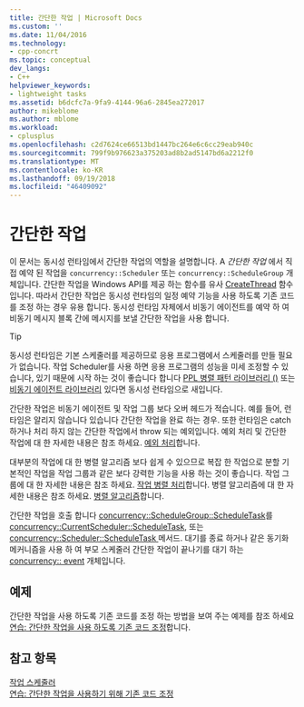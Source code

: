 ```yaml
---
title: 간단한 작업 | Microsoft Docs
ms.custom: ''
ms.date: 11/04/2016
ms.technology:
- cpp-concrt
ms.topic: conceptual
dev_langs:
- C++
helpviewer_keywords:
- lightweight tasks
ms.assetid: b6dcfc7a-9fa9-4144-96a6-2845ea272017
author: mikeblome
ms.author: mblome
ms.workload:
- cplusplus
ms.openlocfilehash: c2d7624ce66513bd1447bc264e6c6cc29eab940c
ms.sourcegitcommit: 799f9b976623a375203ad8b2ad5147bd6a2212f0
ms.translationtype: MT
ms.contentlocale: ko-KR
ms.lasthandoff: 09/19/2018
ms.locfileid: "46409092"
---
```

# <a name="lightweight-tasks"></a>간단한 작업

이 문서는 동시성 런타임에서 간단한 작업의 역할을 설명합니다. A *간단한 작업* 에서 직접 예약 된 작업을 `concurrency::Scheduler` 또는 `concurrency::ScheduleGroup` 개체입니다. 간단한 작업을 Windows API를 제공 하는 함수를 유사 [CreateThread](/windows/desktop/api/processthreadsapi/nf-processthreadsapi-createthread) 함수입니다. 따라서 간단한 작업은 동시성 런타임의 일정 예약 기능을 사용 하도록 기존 코드를 조정 하는 경우 유용 합니다. 동시성 런타임 자체에서 비동기 에이전트를 예약 하 여 비동기 메시지 블록 간에 메시지를 보낼 간단한 작업을 사용 합니다.

> [!TIP]
>  동시성 런타임은 기본 스케줄러를 제공하므로 응용 프로그램에서 스케줄러를 만들 필요가 없습니다. 작업 Scheduler를 사용 하면 응용 프로그램의 성능을 미세 조정할 수 있습니다, 있기 때문에 시작 하는 것이 좋습니다 합니다 [PPL 병렬 패턴 라이브러리 ()](../../parallel/concrt/parallel-patterns-library-ppl.md) 또는 [비동기 에이전트 라이브러리](../../parallel/concrt/asynchronous-agents-library.md) 있다면 동시성 런타임으로 새입니다.

간단한 작업은 비동기 에이전트 및 작업 그룹 보다 오버 헤드가 적습니다. 예를 들어, 런타임은 알리지 않습니다 있습니다 간단한 작업을 완료 하는 경우. 또한 런타임은 catch 하거나 처리 하지 않는 간단한 작업에서 throw 되는 예외입니다. 예외 처리 및 간단한 작업에 대 한 자세한 내용은 참조 하세요. [예외 처리](../../parallel/concrt/exception-handling-in-the-concurrency-runtime.md)합니다.

대부분의 작업에 대 한 병렬 알고리즘 보다 쉽게 수 있으므로 복잡 한 작업으로 분할 기본적인 작업을 작업 그룹과 같은 보다 강력한 기능을 사용 하는 것이 좋습니다. 작업 그룹에 대 한 자세한 내용은 참조 하세요. [작업 병렬 처리](../../parallel/concrt/task-parallelism-concurrency-runtime.md)합니다. 병렬 알고리즘에 대 한 자세한 내용은 참조 하세요. [병렬 알고리즘](../../parallel/concrt/parallel-algorithms.md)합니다.

간단한 작업을 호출 합니다 [concurrency::ScheduleGroup::ScheduleTask](reference/schedulegroup-class.md#scheduletask)를 [concurrency::CurrentScheduler::ScheduleTask](reference/currentscheduler-class.md#scheduletask), 또는 [concurrency::Scheduler::ScheduleTask ](reference/scheduler-class.md#scheduletask) 메서드. 대기를 종료 하거나 같은 동기화 메커니즘을 사용 하 여 부모 스케줄러 간단한 작업이 끝나기를 대기 하는 [concurrency:: event](../../parallel/concrt/reference/event-class.md) 개체입니다.

## <a name="example"></a>예제

간단한 작업을 사용 하도록 기존 코드를 조정 하는 방법을 보여 주는 예제를 참조 하세요 [연습: 간단한 작업을 사용 하도록 기존 코드 조정](../../parallel/concrt/walkthrough-adapting-existing-code-to-use-lightweight-tasks.md)합니다.

## <a name="see-also"></a>참고 항목

[작업 스케줄러](../../parallel/concrt/task-scheduler-concurrency-runtime.md)<br/>
[연습: 간단한 작업을 사용하기 위해 기존 코드 조정](../../parallel/concrt/walkthrough-adapting-existing-code-to-use-lightweight-tasks.md)

